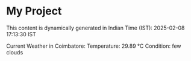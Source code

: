 # My Project

This content is dynamically generated in Indian Time (IST): 2025-02-08 17:13:30 IST


Current Weather in Coimbatore:
Temperature: 29.89 °C
Condition: few clouds
